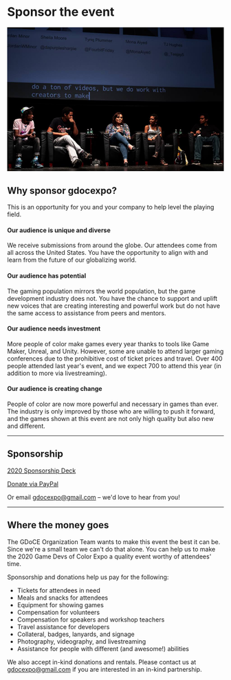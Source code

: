 # Sponsor the event

![](/assets/images/photos/2018/2018GDoCE_2.jpg)


## Why sponsor gdocexpo?

This is an opportunity for you and your company to help level the playing field.

#### Our audience is unique and diverse

We receive submissions from around the globe. Our attendees come from all across the United States. You have the opportunity to align with and learn from the future of our globalizing world.

#### Our audience has potential

The gaming population mirrors the world population, but the game development industry does not. You have the chance to support and uplift new voices that are creating interesting and powerful work but do not have the same access to assistance from peers and mentors.

#### Our audience needs investment

More people of color make games every year thanks to tools like Game Maker, Unreal, and Unity. However, some are unable to attend larger gaming conferences due to the prohibitive cost of ticket prices and travel. Over 400 people attended last year's event, and we expect 700 to attend this year (in addition to more via livestreaming).

#### Our audience is creating change

People of color are now more powerful and necessary in games than ever. The industry is only improved by those who are willing to push it forward, and the games shown at this event are not only high quality but also new and different.

----

## Sponsorship
<a href="/sponsor/2020GameDevsofColorExpoSponsorshipDeck.pdf" class="btn">2020 Sponsorship Deck</a>

<a href="http://paypal.me/BrooklynGamery" class="btn" target="_blank">Donate via PayPal</a> 

Or email gdocexpo@gmail.com – we'd love to hear from you!

----

## Where the money goes

The GDoCE Organization Team wants to make this event the best it can be. Since we're a small team we can't do that alone. You can help us to make the 2020 Game Devs of Color Expo a quality event worthy of attendees' time.

Sponsorship and donations help us pay for the following:

- Tickets for attendees in need
- Meals and snacks for attendees
- Equipment for showing games
- Compensation for volunteers
- Compensation for speakers and workshop teachers
- Travel assistance for developers
- Collateral, badges, lanyards, and signage
- Photography, videography, and livestreaming
- Assistance for people with different (and awesome!) abilities

We also accept in-kind donations and rentals. Please contact us at gdocexpo@gmail.com if you are interested in an in-kind partnership.
